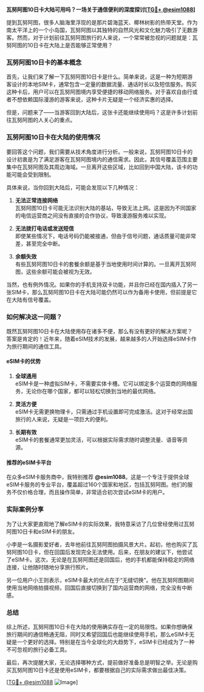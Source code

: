 **瓦努阿图10日卡大陆可用吗？一场关于通信便利的深度探讨[[TG💪+ @esim1088](https://t.me/s/esim1088)]**

提到瓦努阿图，很多人脑海里浮现的是那片碧海蓝天、椰林树影的热带天堂。作为南太平洋上的一个小岛国，瓦努阿图以其独特的自然风光和文化魅力吸引了无数游客。然而，对于计划前往瓦努阿图旅行的人来说，一个常常被忽视的问题就是：瓦努阿图的10日卡在大陆上是否能够正常使用？

### 瓦努阿图10日卡的基本概念

首先，让我们来了解一下瓦努阿图10日卡是什么。简单来说，这是一种为短期游客设计的本地SIM卡，通常包含一定量的数据流量、通话时长以及短信服务。购买这种卡后，用户可以在瓦努阿图境内享受便捷的移动网络服务。对于喜欢自由行或者不想依赖国际漫游的游客来说，这种卡片无疑是一个经济实惠的选择。

但是，问题来了——当游客回到大陆后，这张卡还能继续使用吗？这是许多计划前往瓦努阿图的人关心的重点。

### 瓦努阿图10日卡在大陆的使用情况

要回答这个问题，我们需要从技术角度进行分析。一般来说，瓦努阿图10日卡的设计初衷是为了满足游客在瓦努阿图境内的通信需求。因此，其信号覆盖范围主要集中在瓦努阿图及其周边海域。一旦离开这些区域，比如回到中国大陆，该卡的功能可能会受到限制。

具体来说，当你回到大陆后，可能会发现以下几种情况：

1. **无法正常连接网络**  
   瓦努阿图10日卡可能无法识别大陆的基站，导致无法上网。这是因为不同国家的电信运营商之间没有直接的合作协议，导致漫游服务难以实现。

2. **无法拨打电话或发送短信**  
   即使某些情况下，电话号码仍能被接通，但由于信号问题，通话质量可能非常差，甚至完全中断。

3. **余额失效**  
   有些瓦努阿图10日卡的套餐余额是基于当地使用时间计算的。一旦离开瓦努阿图，这些余额可能会被视为无效。

当然，也有例外情况。如果你的手机支持双卡功能，并且你已经在国内插入了另一张SIM卡，那么瓦努阿图10日卡在大陆可能仍然可以作为备用卡使用，但前提是它在大陆有信号覆盖。

### 如何解决这一问题？

既然瓦努阿图10日卡在大陆使用存在诸多不便，那么有没有更好的解决方案呢？答案是肯定的！近年来，随着eSIM技术的发展，越来越多的人开始选择eSIM卡作为旅行期间的通信工具。

#### eSIM卡的优势

1. **全球通用**  
   eSIM卡是一种虚拟SIM卡，不需要实体卡槽。它可以绑定多个运营商的网络服务，无论你在哪个国家，都可以轻松切换到当地的最优网络。

2. **灵活方便**  
   eSIM卡无需更换物理卡，只需通过手机设置即可完成激活。这对于经常出国旅行的人来说，无疑是一项巨大的便利。

3. **长期有效**  
   eSIM卡的套餐通常更加灵活，可以根据实际需求随时调整流量、语音等资源。

#### 推荐的eSIM卡平台

在众多eSIM卡服务商中，我特别推荐 **@esim1088**。这是一个专注于提供全球eSIM卡服务的专业平台，覆盖超过160个国家和地区，包括瓦努阿图。他们的服务不仅价格合理，而且操作简单，非常适合初次尝试eSIM卡的用户。

### 实际案例分享

为了让大家更直观地了解eSIM卡的实际效果，我特意采访了几位曾经使用过瓦努阿图10日卡和eSIM卡的朋友。

小李是一名摄影爱好者，去年他前往瓦努阿图拍摄风景大片。起初，他也购买了瓦努阿图10日卡，但在回国后发现完全无法使用。后来，在朋友的建议下，他尝试了eSIM卡。这次，无论是在瓦努阿图还是回国后，他的手机都能保持稳定的网络连接，让他随时随地分享旅行照片。

另一位用户小王则表示，eSIM卡最大的优点在于“无缝切换”。他在瓦努阿图期间使用当地网络拍摄视频，回国后直接切换到了国内运营商的网络，完全没有中断感。

### 总结

综上所述，瓦努阿图10日卡在大陆的使用确实存在一定的局限性。如果你想确保旅行期间的通信畅通无阻，同时又希望回国后也能继续使用手机，那么eSIM卡无疑是一个更好的选择。特别是在当今全球化的大趋势下，eSIM卡已经成为了一种不可忽视的旅行必备工具。

最后，再次提醒大家，无论选择哪种方式，提前做好准备总是明智之举。无论是购买瓦努阿图10日卡还是使用eSIM卡，都要根据自己的实际需求做出最佳决策。

[[TG💪+ @esim1088](https://t.me/s/esim1088) ![Image](https://i.postimg.cc/4NQfJmqS/Snipaste-2025-05-13-00-14-12.png)]